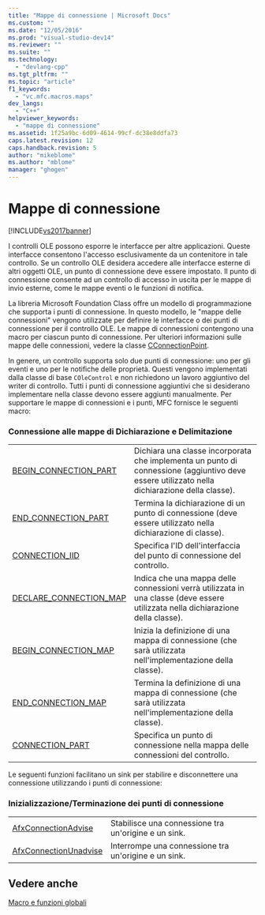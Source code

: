 ```yaml
---
title: "Mappe di connessione | Microsoft Docs"
ms.custom: ""
ms.date: "12/05/2016"
ms.prod: "visual-studio-dev14"
ms.reviewer: ""
ms.suite: ""
ms.technology: 
  - "devlang-cpp"
ms.tgt_pltfrm: ""
ms.topic: "article"
f1_keywords: 
  - "vc.mfc.macros.maps"
dev_langs: 
  - "C++"
helpviewer_keywords: 
  - "mappe di connessione"
ms.assetid: 1f25a9bc-6d09-4614-99cf-dc38e8ddfa73
caps.latest.revision: 12
caps.handback.revision: 5
author: "mikeblome"
ms.author: "mblome"
manager: "ghogen"
---
```

# Mappe di connessione
[!INCLUDE[vs2017banner](../../assembler/inline/includes/vs2017banner.md)]

I controlli OLE possono esporre le interfacce per altre applicazioni.  Queste interfacce consentono l'accesso esclusivamente da un contenitore in tale controllo.  Se un controllo OLE desidera accedere alle interfacce esterne di altri oggetti OLE, un punto di connessione deve essere impostato.  Il punto di connessione consente ad un controllo di accesso in uscita per le mappe di invio esterne, come le mappe eventi o le funzioni di notifica.  
  
 La libreria Microsoft Foundation Class offre un modello di programmazione che supporta i punti di connessione.  In questo modello, le "mappe delle connessioni" vengono utilizzate per definire le interfacce o dei punti di connessione per il controllo OLE.  Le mappe di connessioni contengono una macro per ciascun punto di connessione.  Per ulteriori informazioni sulle mappe delle connessioni, vedere la classe [CConnectionPoint](../../mfc/reference/cconnectionpoint-class.md).  
  
 In genere, un controllo supporta solo due punti di connessione: uno per gli eventi e uno per le notifiche delle proprietà.  Questi vengono implementati dalla classe di base `COleControl` e non richiedono un lavoro aggiuntivo del writer di controllo.  Tutti i punti di connessione aggiuntivi che si desiderano implementare nella classe devono essere aggiunti manualmente.  Per supportare le mappe di connessioni e i punti, MFC fornisce le seguenti macro:  
  
### Connessione alle mappe di Dichiarazione e Delimitazione  
  
|||  
|-|-|  
|[BEGIN\_CONNECTION\_PART](../Topic/BEGIN_CONNECTION_PART.md)|Dichiara una classe incorporata che implementa un punto di connessione \(aggiuntivo deve essere utilizzato nella dichiarazione della classe\).|  
|[END\_CONNECTION\_PART](../Topic/END_CONNECTION_PART.md)|Termina la dichiarazione di un punto di connessione \(deve essere utilizzato nella dichiarazione di classe\).|  
|[CONNECTION\_IID](../Topic/CONNECTION_IID.md)|Specifica l'ID dell'interfaccia del punto di connessione del controllo.|  
|[DECLARE\_CONNECTION\_MAP](../Topic/DECLARE_CONNECTION_MAP.md)|Indica che una mappa delle connessioni verrà utilizzata in una classe \(deve essere utilizzata nella dichiarazione della classe\).|  
|[BEGIN\_CONNECTION\_MAP](../Topic/BEGIN_CONNECTION_MAP.md)|Inizia la definizione di una mappa di connessione \(che sarà utilizzata nell'implementazione della classe\).|  
|[END\_CONNECTION\_MAP](../Topic/END_CONNECTION_MAP.md)|Termina la definizione di una mappa di connessione \(che sarà utilizzata nell'implementazione della classe\).|  
|[CONNECTION\_PART](../Topic/CONNECTION_PART.md)|Specifica un punto di connessione nella mappa delle connessioni del controllo.|  
  
 Le seguenti funzioni facilitano un sink per stabilire e disconnettere una connessione utilizzando i punti di connessione:  
  
### Inizializzazione\/Terminazione dei punti di connessione  
  
|||  
|-|-|  
|[AfxConnectionAdvise](../Topic/AfxConnectionAdvise.md)|Stabilisce una connessione tra un'origine e un sink.|  
|[AfxConnectionUnadvise](../Topic/AfxConnectionUnadvise.md)|Interrompe una connessione tra un'origine e un sink.|  
  
## Vedere anche  
 [Macro e funzioni globali](../../mfc/reference/mfc-macros-and-globals.md)